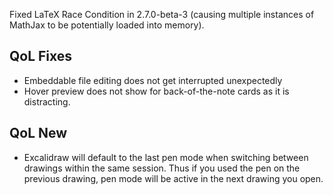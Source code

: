 Fixed LaTeX Race Condition in 2.7.0-beta-3 (causing multiple instances of MathJax to be potentially loaded into memory).

## QoL Fixes
- Embeddable file editing does not get interrupted unexpectedly
- Hover preview does not show for back-of-the-note cards as it is distracting.

## QoL New
- Excalidraw will default to the last pen mode when switching between drawings within the same session. Thus if you used the pen on the previous drawing, pen mode will be active in the next drawing you open.